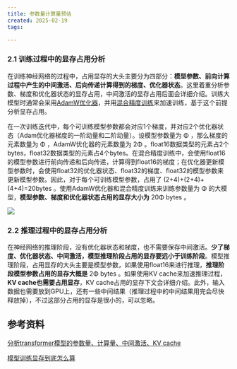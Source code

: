 ```yaml
---
title: 参数量计算量预估
created: 2025-02-19
tags: 

---
```


### 2.1 训练过程中的显存占用分析

在训练神经网络的过程中，占用显存的大头主要分为四部分：**模型参数、前向计算过程中产生的中间激活、后向传递计算得到的梯度、优化器状态**。这里着重分析参数、梯度和优化器状态的显存占用，中间激活的显存占用后面会详细介绍。训练大模型时通常会采用[AdamW优化器](https://zhida.zhihu.com/search?content_id=226962158&content_type=Article&match_order=1&q=AdamW%E4%BC%98%E5%8C%96%E5%99%A8&zhida_source=entity)，并用[混合精度训练](https://zhida.zhihu.com/search?content_id=226962158&content_type=Article&match_order=1&q=%E6%B7%B7%E5%90%88%E7%B2%BE%E5%BA%A6%E8%AE%AD%E7%BB%83&zhida_source=entity)来加速训练，基于这个前提分析显存占用。

在一次训练迭代中，每个可训练模型参数都会对应1个梯度，并对应2个优化器状态（Adam优化器梯度的一阶动量和二阶动量）。设模型参数量为 Φ ，那么梯度的元素数量为 Φ ，AdamW优化器的元素数量为 2Φ 。float16数据类型的元素占2个bytes，float32数据类型的元素占4个bytes。在混合精度训练中，会使用float16的模型参数进行前向传递和后向传递，计算得到float16的梯度；在优化器更新模型参数时，会使用float32的优化器状态、float32的梯度、float32的模型参数来更新模型参数。因此，对于每个可训练模型参数，占用了 (2+4)+(2+4)+(4+4)=20bytes 。使用AdamW优化器和混合精度训练来训练参数量为 Φ 的大模型，**模型参数、梯度和优化器状态占用的显存大小为** 20Φ bytes 。

![](https://pica.zhimg.com/v2-c249a90b069342a6d38b9b29d182226a_1440w.jpg)

### **2.2 推理过程中的显存占用分析**

在神经网络的推理阶段，没有优化器状态和梯度，也不需要保存中间激活。**少了梯度、优化器状态、中间激活，模型推理阶段占用的显存要远小于训练阶段**。模型推理阶段，占用显存的大头主要是模型参数，如果使用float16来进行推理，**推理阶段模型参数占用的显存大概是** 2Φ bytes 。如果使用KV cache来加速推理过程，**KV cache也需要占用显存**，KV cache占用的显存下文会详细介绍。此外，输入数据也需要放到GPU上，还有一些中间结果（推理过程中的中间结果用完会尽快释放掉），不过这部分占用的显存是很小的，可以忽略。

## 参考资料

[分析transformer模型的参数量、计算量、中间激活、KV cache](https://zhuanlan.zhihu.com/p/624740065)

[模型训练显存到底怎么算](https://zhuanlan.zhihu.com/p/665172400)




